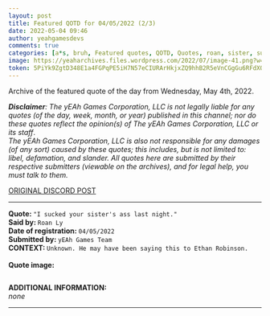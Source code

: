 ```yaml
---
layout: post
title: Featured QOTD for 04/05/2022 (2/3)
date: 2022-05-04 09:46
author: yeahgamesdevs
comments: true
categories: [a*s, bruh, Featured quotes, QOTD, Quotes, roan, sister, suck]
image: https://yeaharchives.files.wordpress.com/2022/07/image-41.png?w=509
token: 5PiYk9ZgtD348E1a4FGPqPE5iH7N57eCIURArHkjxZQ9hhB2R5eVnCGgGu6RFdXO7VnMDz3lhXFy1mxUQZRzVHQY0zfkxZDfFvwzLe78VG0azm7WBh2QgCqLmPIUlciVNudVKRhW6wU6
---
```

<!-- wp:paragraph -->
<p>Archive of the featured quote of the day from Wednesday, May 4th, 2022. </p>
<!-- /wp:paragraph -->

<!-- wp:paragraph -->
<p><em><strong>Disclaimer</strong>: The yEAh Games Corporation, LLC is not legally liable for any quotes (of the day, week, month, or year) published in this channel; nor do these quotes reflect the opinion(s) of The yEAh Games Corporation, LLC or its staff</em>.<br><em>The yEAh Games Corporation, LLC is also not responsible for any damages (of any sort) caused by these quotes; this includes, but is not limited to: libel, defamation, and slander. All quotes here are submitted by their respective submitters (viewable on the archives), and for legal help, you must talk to them.</em><br><a href="https://cdn.discordapp.com/attachments/958100064079839303/964566123628609628/unknown.png"></a></p>
<!-- /wp:paragraph -->

<!-- wp:buttons {"layout":{"type":"flex","justifyContent":"left"}} -->
<div class="wp-block-buttons"><!-- wp:button {"textColor":"vivid-cyan-blue","align":"center","style":{"border":{"radius":"18px"}},"className":"is-style-fill"} -->
<div class="wp-block-button aligncenter is-style-fill"><a class="wp-block-button__link has-vivid-cyan-blue-color has-text-color wp-element-button" href="https://discord.com/channels/887052880782176266/958100064079839303/971555757650755595" style="border-radius:18px;">ORIGINAL DISCORD POST</a></div>
<!-- /wp:button --></div>
<!-- /wp:buttons -->

<!-- wp:separator {"align":"center","className":"is-style-wide"} -->
<hr class="wp-block-separator aligncenter has-alpha-channel-opacity is-style-wide" />
<!-- /wp:separator -->

<!-- wp:paragraph -->
<p><strong>Quote: </strong><code>"I sucked your sister's ass last night."</code><br><strong>Said by: </strong><code>Roan Ly</code><br><strong>Date of registration: </strong><code>04/05/2022</code> <br><strong>Submitted by: </strong><code>yEAh Games Team</code><br><strong>CONTEXT: </strong><code>Unknown. He may have been saying this to Ethan Robinson.<br></code><br><strong>Quote image:</strong></p>
<!-- /wp:paragraph -->

<!-- wp:image {"id":852,"sizeSlug":"large","linkDestination":"none"} -->
<figure class="wp-block-image size-large"><img src="https://yeaharchives.files.wordpress.com/2022/07/image-41.png?w=509" alt="" class="wp-image-852" /></figure>
<!-- /wp:image -->

<!-- wp:paragraph -->
<p><strong>ADDITIONAL INFORMATION:</strong><br><em>none</em></p>
<!-- /wp:paragraph -->

<!-- wp:separator {"className":"is-style-wide"} -->
<hr class="wp-block-separator has-alpha-channel-opacity is-style-wide" />
<!-- /wp:separator -->
